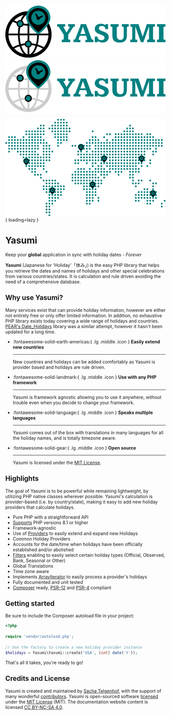 ![Yasumi Logo](./assets/img/yasumi_logo.svg#only-light)
![Yasumi Logo](./assets/img/yasumi_logo-dark.svg#only-dark)

![Yasumi World Map](./assets/img/map.svg){ loading=lazy }

# Yasumi

Keep your **global** application in sync with holiday dates - _Forever_

**Yasumi** (Japanese for 'Holiday'「休み」) is the easy PHP library that helps you retrieve the dates and names of
holidays and other special celebrations from various countries/states. It is calculation and rule driven avoiding the
need of a comprehensive database.

## Why use Yasumi?

Many services exist that can provide holiday information, however are either not entirely free or only offer limited
information. In addition, no exhaustive PHP library exists today covering a wide range of holidays and
countries. [PEAR's Date_Holidays](https://pear.php.net/package/Date_Holidays) library was a similar attempt, however it
hasn't been updated for a long time.

<div class="grid cards" markdown>

- :fontawesome-solid-earth-americas:{ .lg .middle .icon } **Easily extend new countries**

    ***

    New countries and holidays can be added comfortably as Yasumi is provider based and holidays are rule driven.

- :fontawesome-solid-landmark:{ .lg .middle .icon } **Use with any PHP framework**

    ***

    Yasumi is framework agnostic allowing you to use it anywhere, without trouble even when you decide to change your framework.

- :fontawesome-solid-language:{ .lg .middle .icon } **Speaks multiple languages**

    ***

    Yasumi comes out of the box with translations in many languages for all the holiday names, and is totally timezone aware.

- :fontawesome-solid-gear:{ .lg .middle .icon } **Open source**

    ***

    Yasumi is licensed under the [MIT License](https://github.com/azuyalabs/yasumi/blob/develop/LICENSE).

</div>

## Highlights

The goal of Yasumi is to be powerful while remaining lightweight, by utilizing PHP native classes
wherever possible. Yasumi's calculation is provider-based (i.e. by country/state), making it easy to add
new holiday providers that calculate holidays.

- Pure PHP with a straightforward API
- [Supports](security.md) PHP versions 8.1 or higher
- Framework-agnostic
- Use of [Providers](providers/providers.md) to easily extend and expand new Holidays
- Common Holiday Providers
- Accounts for the date/time when holidays have been officially established and/or abolished
- [Filters](filters.md) enabling to easily select certain holiday types (Official, Observed, Bank, Seasonal or Other)
- Global Translations
- Time zone aware
- Implements [ArrayIterator](https://www.php.net/manual/en/class.arrayiterator.php) to easily process a provider's holidays
- Fully documented and unit tested
- [Composer](https://getcomposer.org) ready, [PSR-12](https://www.php-fig.org/psr/psr-12/)
  and [PSR-4](https://www.php-fig.org/psr/psr-4/) compliant

## Getting started

Be sure to include the Composer autoload file in your project:

```php
<?php

require 'vendor/autoload.php';

// Use the factory to create a new holiday provider instance
$holidays = Yasumi\Yasumi::create('USA', (int) date('Y'));
```

That's all it takes, you're ready to go!

## Credits and License

Yasumi is created and maintained by [Sacha Telgenhof](https://github.com/stelgenhof "Sacha Telgenhof's Website"), with
the support of many wonderful [contributors](https://github.com/azuyalabs/yasumi/graphs/contributors "Contributors"). Yasumi
is open-sourced software [licensed](https://github.com/azuyalabs/yasumi/blob/master/LICENSE "licensed") under
the [MIT License](https://opensource.org/licenses/mit-license.php "MIT License") (MIT). The documentation website
content is licensed [CC BY-NC-SA 4.0](https://creativecommons.org/licenses/by-nc-sa/4.0/ "CC BY-NC-SA 4.0").
